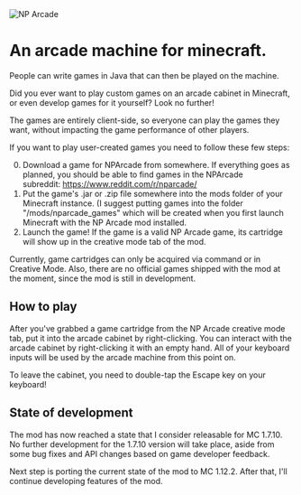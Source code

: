<image src="http://i.imgur.com/ASsud9B.png" title="NP Arcade" />

# An arcade machine for minecraft.

People can write games in Java that can then be played on the machine.

Did you ever want to play custom games on an arcade cabinet in Minecraft, or even develop games for it yourself? Look no further!

The games are entirely client-side, so everyone can play the games they want, without impacting the game performance of other players.

If you want to play user-created games you need to follow these few steps:

0. Download a game for NPArcade from somewhere. If everything goes as planned, you should be able to find games in the NPArcade subreddit: https://www.reddit.com/r/nparcade/
0. Put the game's .jar or .zip file somewhere into the mods folder of your Minecraft instance. (I suggest putting games into the folder "/mods/nparcade_games" which will be created when you first launch Minecraft with the NP Arcade mod installed.
0. Launch the game! If the game is a valid NP Arcade game, its cartridge will show up in the creative mode tab of the mod.

Currently, game cartridges can only be acquired via command or in Creative Mode. Also, there are no official games shipped with the mod at the moment, since the mod is still in development.


## How to play

After you've grabbed a game cartridge from the NP Arcade creative mode tab, put it into the arcade cabinet by right-clicking. You can interact with the arcade cabinet by right-clicking it with an empty hand. All of your keyboard inputs will be used by the arcade machine from this point on.

To leave the cabinet, you need to double-tap the Escape key on your keyboard!


## State of development

The mod has now reached a state that I consider releasable for MC 1.7.10. No further development for the 1.7.10 version will take place, aside from some bug fixes and API changes based on game developer feedback.

Next step is porting the current state of the mod to MC 1.12.2. After that, I'll continue developing features of the mod.